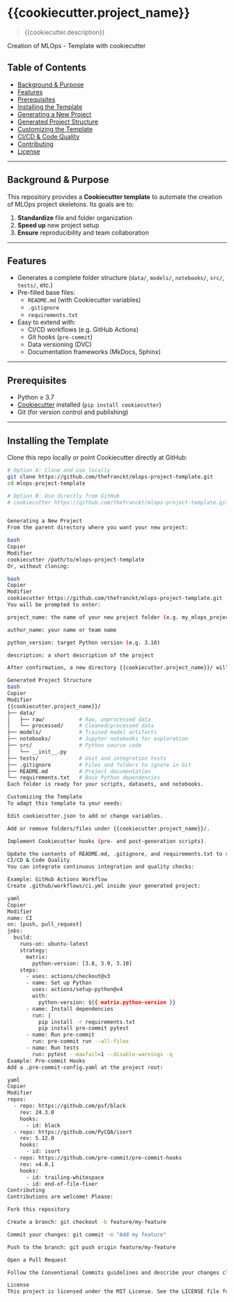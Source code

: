 # {{cookiecutter.project_name}}

> {{cookiecutter.description}}

Creation of MLOps - Template with cookiecutter

## Table of Contents

- [Background & Purpose](#background--purpose)  
- [Features](#features)  
- [Prerequisites](#prerequisites)  
- [Installing the Template](#installing-the-template)  
- [Generating a New Project](#generating-a-new-project)  
- [Generated Project Structure](#generated-project-structure)  
- [Customizing the Template](#customizing-the-template)  
- [CI/CD & Code Quality](#cicd--code-quality)  
- [Contributing](#contributing)  
- [License](#license)  

---

## Background & Purpose

This repository provides a **Cookiecutter template** to automate the creation of MLOps project skeletons. Its goals are to:

1. **Standardize** file and folder organization  
2. **Speed up** new project setup  
3. **Ensure** reproducibility and team collaboration  

---

## Features

- Generates a complete folder structure (`data/`, `models/`, `notebooks/`, `src/`, `tests/`, etc.)  
- Pre-filled base files:  
  - `README.md` (with Cookiecutter variables)  
  - `.gitignore`  
  - `requirements.txt`  
- Easy to extend with:  
  - CI/CD workflows (e.g. GitHub Actions)  
  - Git hooks (`pre-commit`)  
  - Data versioning (DVC)  
  - Documentation frameworks (MkDocs, Sphinx)  

---

## Prerequisites

- Python ≥ 3.7  
- [Cookiecutter](https://github.com/cookiecutter/cookiecutter) installed (`pip install cookiecutter`)  
- Git (for version control and publishing)  

---

## Installing the Template

Clone this repo locally or point Cookiecutter directly at GitHub:

```bash
# Option A: Clone and use locally
git clone https://github.com/thefranckt/mlops-project-template.git
cd mlops-project-template

# Option B: Use directly from GitHub
# cookiecutter https://github.com/thefranckt/mlops-project-template.git


Generating a New Project
From the parent directory where you want your new project:

bash
Copier
Modifier
cookiecutter /path/to/mlops-project-template
Or, without cloning:

bash
Copier
Modifier
cookiecutter https://github.com/thefranckt/mlops-project-template.git
You will be prompted to enter:

project_name: the name of your new project folder (e.g. my_mlops_project)

author_name: your name or team name

python_version: target Python version (e.g. 3.10)

description: a short description of the project

After confirmation, a new directory {{cookiecutter.project_name}}/ will be created with the full structure and files in place.

Generated Project Structure
bash
Copier
Modifier
{{cookiecutter.project_name}}/
├── data/
│   ├── raw/           # Raw, unprocessed data
│   └── processed/     # Cleaned/processed data
├── models/            # Trained model artifacts
├── notebooks/         # Jupyter notebooks for exploration
├── src/               # Python source code
│   └── __init__.py
├── tests/             # Unit and integration tests
├── .gitignore         # Files and folders to ignore in Git
├── README.md          # Project documentation
└── requirements.txt   # Base Python dependencies
Each folder is ready for your scripts, datasets, and notebooks.

Customizing the Template
To adapt this template to your needs:

Edit cookiecutter.json to add or change variables.

Add or remove folders/files under {{cookiecutter.project_name}}/.

Implement Cookiecutter hooks (pre- and post-generation scripts).

Update the contents of README.md, .gitignore, and requirements.txt to suit your standards.
CI/CD & Code Quality
You can integrate continuous integration and quality checks:

Example: GitHub Actions Workflow
Create .github/workflows/ci.yml inside your generated project:

yaml
Copier
Modifier
name: CI
on: [push, pull_request]
jobs:
  build:
    runs-on: ubuntu-latest
    strategy:
      matrix:
        python-version: [3.8, 3.9, 3.10]
    steps:
      - uses: actions/checkout@v3
      - name: Set up Python
        uses: actions/setup-python@v4
        with:
          python-version: ${{ matrix.python-version }}
      - name: Install dependencies
        run: |
          pip install -r requirements.txt
          pip install pre-commit pytest
      - name: Run pre-commit
        run: pre-commit run --all-files
      - name: Run tests
        run: pytest --maxfail=1 --disable-warnings -q
Example: Pre‑commit Hooks
Add a .pre-commit-config.yaml at the project root:

yaml
Copier
Modifier
repos:
  - repo: https://github.com/psf/black
    rev: 24.3.0
    hooks:
      - id: black
  - repo: https://github.com/PyCQA/isort
    rev: 5.12.0
    hooks:
      - id: isort
  - repo: https://github.com/pre-commit/pre-commit-hooks
    rev: v4.0.1
    hooks:
      - id: trailing-whitespace
      - id: end-of-file-fixer
Contributing
Contributions are welcome! Please:

Fork this repository

Create a branch: git checkout -b feature/my-feature

Commit your changes: git commit -m "Add my feature"

Push to the branch: git push origin feature/my-feature

Open a Pull Request

Follow the Conventional Commits guidelines and describe your changes clearly.

License
This project is licensed under the MIT License. See the LICENSE file for details.

